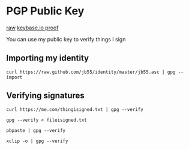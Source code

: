 # PGP Public Key

[raw](https://raw.github.com/jb55/identity/master/jb55.asc)
[keybase.io proof](https://gist.github.com/jb55/9013070)

You can use my public key to verify things I sign

## Importing my identity

    curl https://raw.github.com/jb55/identity/master/jb55.asc | gpg --import

## Verifying signatures

    curl https://me.com/thingisigned.txt | gpg --verify

    gpg --verify < fileisigned.txt
    
    pbpaste | gpg --verify
    
    xclip -o | gpg --verify


